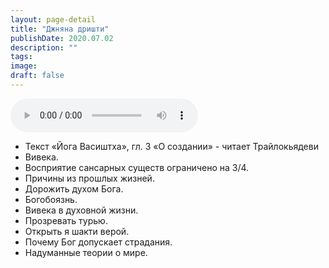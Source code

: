 ```yaml
---
layout: page-detail
title: "Джняна дришти"
publishDate: 2020.07.02
description: ""
tags:
image:
draft: false
---
```


<audio title="2020.07.02 - Джняна дришти.mp3" src="/upload/iblock/465/46540d7c2f3825dc3a1cbbd7529387a4.mp3" controls=""></audio>

* Текст «Йога Васиштха», гл. 3 «О создании» - читает Трайлокьядеви
* Вивека.
* Восприятие сансарных существ ограничено на 3/4\.
* Причины из прошлых жизней.
* Дорожить духом Бога.
* Богобоязнь.
* Вивека в духовной жизни.
* Прозревать турью.
* Открыть я шакти верой.
* Почему Бог допускает страдания.
* Надуманные теории о мире.

  
